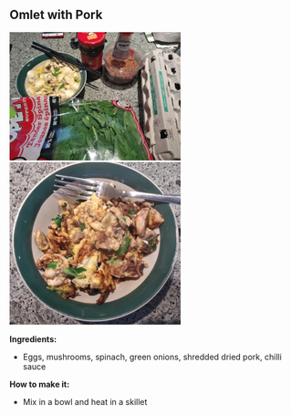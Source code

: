 ## Omlet with Pork

![bars](omlet-with-pork.jpg)
![bars](omlet-with-pork2.jpg)

**Ingredients:**
* Eggs, mushrooms, spinach, green onions, shredded dried pork, chilli sauce


**How to make it:**
* Mix in a bowl and heat in a skillet
